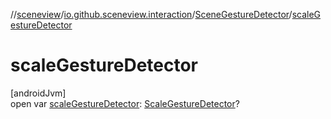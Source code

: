 //[sceneview](../../../index.md)/[io.github.sceneview.interaction](../index.md)/[SceneGestureDetector](index.md)/[scaleGestureDetector](scale-gesture-detector.md)

# scaleGestureDetector

[androidJvm]\
open var [scaleGestureDetector](scale-gesture-detector.md): [ScaleGestureDetector](https://developer.android.com/reference/kotlin/android/view/ScaleGestureDetector.html)?
